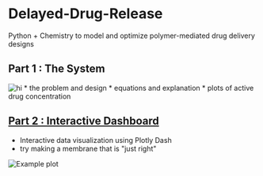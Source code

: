 # Delayed-Drug-Release
Python + Chemistry to model and optimize polymer-mediated drug delivery designs

## Part 1 : The System
<img src="https://github.com/JMBartels/Delayed-Drug-Release/blob/9fdde8c70e72d326a2a1a92e1876324162e5150b/images/Film%20Design.jpg" alt="hi" class="inline"/>
* the problem and design
* equations and explanation
* plots of active drug concentration

## [Part 2 : Interactive Dashboard](https://delayed-drug-release-app.onrender.com)
* Interactive data visualization using Plotly Dash
* try making a membrane that is "just right"

![Example plot](/Delayed-Drug-Release/images/example_plot.png)
